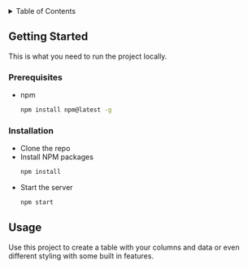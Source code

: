 <!-- TABLE OF CONTENTS -->
<details>
  <summary>Table of Contents</summary>
  <ol>
    <li>
      <a href="#getting-started">Getting Started</a>
      <ul>
        <li><a href="#prerequisites">Prerequisites</a></li>
        <li><a href="#installation">Installation</a></li>
      </ul>
    </li>
    <li>
        <a href="#usage">Usage</a>
    </li>
    <li>
        <a href="#example">Example</a>
    </li>
    <li>
        <a href="#license">License</a>
    </li>
  </ol>
</details>

## Getting Started

This is what you need to run the project locally.

### Prerequisites

- npm
  ```sh
  npm install npm@latest -g
  ```

### Installation

- Clone the repo
- Install NPM packages
  ```sh
  npm install
  ```
- Start the server
  ```sh
  npm start
  ```

## Usage

Use this project to create a table with your columns and data or even different styling with some built in features.

